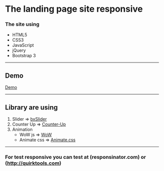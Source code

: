 # The landing page site responsive 
### The site using
* HTML5
* CSS3
* JavaScript
* jQuery
* Bootstrap 3

---

## Demo

[Demo](http://google.com)

---

## Library are using

1. Slider => [bxSlider](https://bxslider.com/)
2. Counter Up => [Counter-Up](https://github.com/bfintal/Counter-Up)
3. Animation 
    * WoW js => [WoW](https://wowjs.uk/)
    * Animate css => [Animate.css](https://daneden.github.io/animate.css/)

---
### For test responsive you can test at (responsinator.com) or (http://quirktools.com)